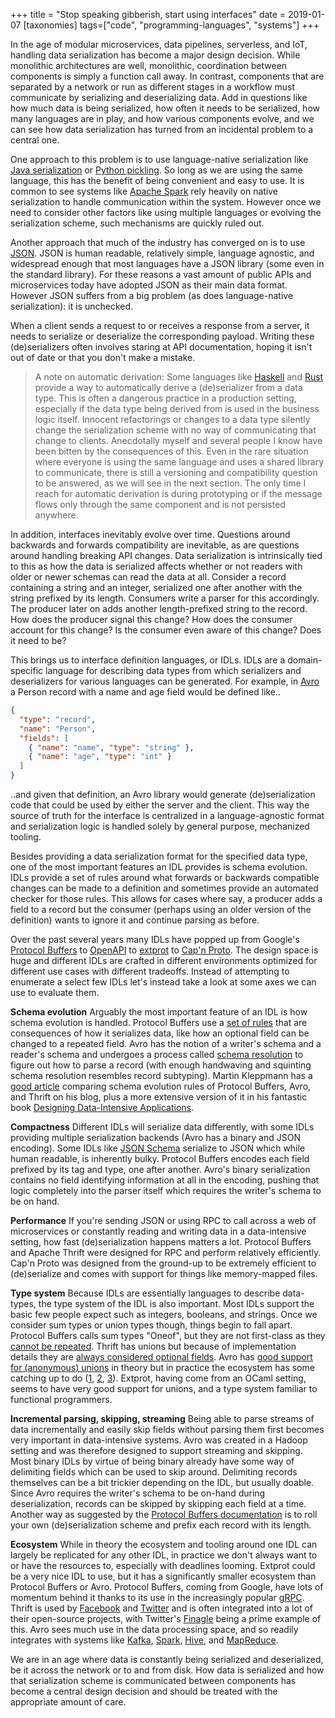 +++
title = "Stop speaking gibberish, start using interfaces"
date = 2019-01-07
[taxonomies]
tags=["code", "programming-languages", "systems"]
+++

In the age of modular microservices, data pipelines, serverless, and IoT, handling data serialization has become a major
design decision. While monolithic architectures are well, monolithic, coordination between components is simply a
function call away. In contrast, components that are separated by a network or run as different stages in a workflow
must communicate by serializing and deserializing data. Add in questions like how much data is being serialized,
how often it needs to be serialized, how many languages are in play, and how various components evolve, and we can see
how data serialization has turned from an incidental problem to a central one.

<!-- more -->

One approach to this problem is to use language-native serialization like [Java serialization][javaSerialization]
or [Python pickling][pickle]. So long as we are using the same language, this has the benefit of being convenient
and easy to use. It is common to see systems like [Apache Spark][spark] rely heavily on native serialization to handle
communication within the system. However once we need to consider other factors like using multiple languages or
evolving the serialization scheme, such mechanisms are quickly ruled out.

Another approach that much of the industry has converged on is to use [JSON][json]. JSON is human readable, relatively
simple, language agnostic, and widespread enough that most languages have a JSON library (some even in the standard
library). For these reasons a vast amount of public APIs and microservices today have adopted JSON as their main data
format. However JSON suffers from a big problem (as does language-native serialization): it is unchecked.

When a client sends a request to or receives a response from a server, it needs to serialize or deserialize the
corresponding payload. Writing these (de)serializers often involves staring at API documentation, hoping it isn't
out of date or that you don't make a mistake.

> A note on automatic derivation: Some languages like [Haskell][haskell] and [Rust][rust] provide a way to automatically
> derive a (de)serializer from a data type. This is often a dangerous practice in a production setting, especially
> if the data type being derived from is used in the business logic itself. Innocent refactorings or changes to
> a data type silently change the serialization scheme with no way of communicating that change to clients.
> Anecdotally myself and several people I know have been bitten by the consequences of this. Even in the rare situation
> where everyone is using the same language and uses a shared library to communicate, there is still a versioning
> and compatibility question to be answered, as we will see in the next section. The only time I reach for
> automatic derivation is during prototyping or if the message flows only through the same component and is not
> persisted anywhere.

In addition, interfaces inevitably evolve over time. Questions around backwards and forwards compatibility are
inevitable, as are questions around handling breaking API changes. Data serialization is intrinsically tied to this
as how the data is serialized affects whether or not readers with older or newer schemas can read the data at all.
Consider a record containing a string and an integer, serialized one after another with the string
prefixed by its length. Consumers write a parser for this accordingly. The producer later on adds another
length-prefixed string to the record. How does the producer signal this change? How does the consumer account for
this change? Is the consumer even aware of this change? Does it need to be?

This brings us to interface definition languages, or IDLs. IDLs are a domain-specific language for describing data
types from which serializers and deserializers for various languages can be generated. For example, in
[Avro][avro] a Person record with a name and age field would be defined like..

```json
{
  "type": "record",
  "name": "Person",
  "fields": [
    { "name": "name", "type": "string" },
    { "name": "age", "type": "int" }
  ]
}
```

..and given that definition, an Avro library would generate (de)serialization code that could be used
by either the server and the client. This way the source of truth for the interface is centralized in a
language-agnostic format and serialization logic is handled solely by general purpose, mechanized tooling.

Besides providing a data serialization format for the specified data type, one of the most important features an IDL
provides is schema evolution. IDLs provide a set of rules around what forwards or backwards compatible changes can
be made to a definition and sometimes provide an automated checker for those rules. This allows for cases where say,
a producer adds a field to a record but the consumer (perhaps using an older version of the
definition) wants to ignore it and continue parsing as before.

Over the past several years many IDLs have popped up from Google's [Protocol Buffers][protobuf] to [OpenAPI][openApi]
to [extprot][extprot] to [Cap'n Proto][capnProto]. The design space is huge and different IDLs are crafted in
different environments optimized for different use cases with different tradeoffs. Instead of attempting to enumerate
a select few IDLs let's instead take a look at some axes we can use to evaluate them.

**Schema evolution** Arguably the most important feature of an IDL is how schema evolution is handled. Protocol Buffers
use a [set of rules][protobufRules] that are consequences of how it serializes data, like how an optional field can
be changed to a repeated field. Avro has the notion of a writer's schema and a reader's schema and undergoes a
process called [schema resolution][avroRules] to figure out how to parse a record (with enough handwaving and squinting
schema resolution resembles record subtyping). Martin Kleppmann has a [good article][kleppmannArticle] comparing
schema evolution rules of Protocol Buffers, Avro, and Thrift on his blog, plus a more extensive version of it
in his fantastic book [Designing Data-Intensive Applications][dataIntensive].

**Compactness** Different IDLs will serialize data differently, with some IDLs providing multiple serialization backends
(Avro has a binary and JSON encoding). Some IDLs like [JSON Schema][jsonSchema] serialize to JSON which while human
readable, is inherently bulky. Protocol Buffers encodes each field prefixed by its tag and type, one after another.
Avro's binary serialization contains no field identifying information at all in the encoding, pushing that logic
completely into the parser itself which requires the writer's schema to be on hand.

**Performance** If you're sending JSON or using RPC to call across a web of microservices or constantly reading and
writing data in a data-intensive setting, how fast (de)serialization happens matters a lot. Protocol Buffers and Apache
Thrift were designed for RPC and perform relatively efficiently. Cap'n Proto was designed from the ground-up to be
extremely efficient to (de)serialize and comes with support for things like memory-mapped files.

**Type system** Because IDLs are essentially languages to describe data-types, the type system of the IDL is also
important. Most IDLs support the basic few people expect such as integers, booleans, and strings. Once we consider
sum types or union types though, things begin to fall apart. Protocol Buffers calls sum types "Oneof", but they
are not first-class as they [cannot be repeated][protobufSum]. Thrift has unions but because of implementation
details they are [always considered optional fields][thriftSum]. Avro has [good support for (anonymous) unions][avroSum]
in theory but in practice the ecosystem has some catching up to do
([1](https://issues.apache.org/jira/browse/AVRO-2140), [2](https://issues.apache.org/jira/browse/AVRO-1343),
[3](https://github.com/confluentinc/schema-registry/issues/253)). Extprot, having come from an OCaml setting, seems
to have very good support for unions, and a type system familiar to functional programmers.

**Incremental parsing, skipping, streaming** Being able to parse streams of data incrementally and easily skip fields
without parsing them first becomes very important in data-intensive systems. Avro was created in a Hadoop setting and
was therefore designed to support streaming and skipping. Most binary IDLs by virtue of being binary already have
some way of delimiting fields which can be used to skip around. Delimiting records themselves can be a bit trickier
depending on the IDL, but usually doable. Since Avro requires the writer's schema to be on-hand during deserialization,
records can be skipped by skipping each field at a time. Another way as suggested by the
[Protocol Buffers documentation][protobufIncremental] is to roll your own (de)serialization scheme and prefix each
record with its length.

**Ecosystem** While in theory the ecosystem and tooling around one IDL can largely be replicated for any other IDL,
in practice we don't always want to or have the resources to, especially with deadlines looming. Extprot could be a
very nice IDL to use, but it has a significantly smaller ecosystem than Protocol Buffers or Avro. Protocol
Buffers, coming from Google, have lots of momentum behind it thanks to its use in the increasingly
popular [gRPC][grpc]. Thrift is used by [Facebook][thriftFb] and [Twitter][thriftTwitter] and is often integrated
into a lot of their open-source projects, with Twitter's [Finagle][finagle] being a prime example of this. Avro
sees much use in the data processing space, and so readily integrates with systems like [Kafka][avroSr],
[Spark][avroSpark], [Hive][avroHive], and [MapReduce][avroMr].

We are in an age where data is constantly being serialized and deserialized, be it across the network or to and
from disk. How data is serialized and how that serialization scheme is communicated between components has become
a central design decision and should be treated with the appropriate amount of care.

[avro]: https://avro.apache.org/
[avroHive]: https://cwiki.apache.org/confluence/display/Hive/AvroSerDe
[avroMr]: https://avro.apache.org/docs/current/mr.html
[avroRules]: https://avro.apache.org/docs/current/spec.html#Schema+Resolution
[avroSpark]: https://databricks.com/blog/2018/11/30/apache-avro-as-a-built-in-data-source-in-apache-spark-2-4.html
[avroSr]: https://docs.confluent.io/current/schema-registry/docs/index.html
[avroSum]: https://avro.apache.org/docs/current/spec.html#Unions
[capnProto]: https://capnproto.org/
[dataIntensive]: http://dataintensive.net/
[extprot]: https://github.com/mfp/extprot
[finagle]: https://twitter.github.io/finagle/guide/index.html
[grpc]: https://grpc.io/
[haskell]: https://www.haskell.org/
[javaSerialization]: https://docs.oracle.com/javase/tutorial/jndi/objects/serial.html<Paste>
[json]: https://json.org/
[jsonSchema]: https://json-schema.org/
[k8s]: https://kubernetes.io/
[kleppmannArticle]: https://martin.kleppmann.com/2012/12/05/schema-evolution-in-avro-protocol-buffers-thrift.html
[openApi]: https://swagger.io/specification/
[pickle]: https://docs.python.org/3/library/pickle.html
[protobuf]: https://developers.google.com/protocol-buffers/
[protobufEncoding]: https://developers.google.com/protocol-buffers/docs/proto3#scalar
[protobufIncremental]: https://developers.google.com/protocol-buffers/docs/techniques
[protobufRules]: https://developers.google.com/protocol-buffers/docs/proto3#updating<Paste>
[protobufSum]: https://developers.google.com/protocol-buffers/docs/proto3#oneof
[rust]: https://www.rust-lang.org/
[thriftFb]: https://github.com/facebook/fbthrift
[thriftSum]: https://thrift.apache.org/docs/idl#union
[thriftTwitter]: https://github.com/twitter/scrooge
[spark]: https://spark.apache.org/

